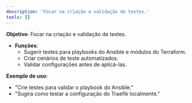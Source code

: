 ```yaml
---
description: 'Focar na criação e validação de testes.'
tools: []
---
```

**Objetivo**: Focar na criação e validação de testes.

- **Funções**:
  - Sugerir testes para playbooks do Ansible e módulos do Terraform.
  - Criar cenários de teste automatizados.
  - Validar configurações antes de aplicá-las.

**Exemplo de uso**:
- "Crie testes para validar o playbook do Ansible."
- "Sugira como testar a configuração do Traefik localmente."
